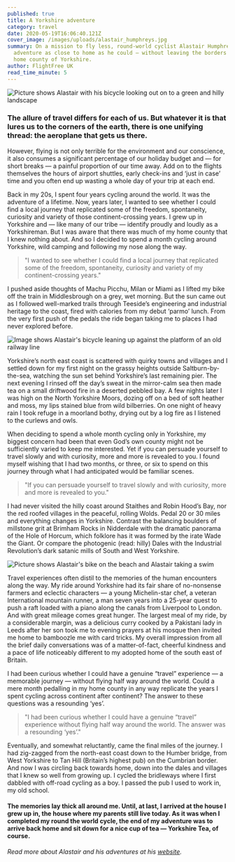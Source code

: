 ```yaml
---
published: true
title: A Yorkshire adventure
category: travel
date: 2020-05-19T16:06:40.121Z
cover_image: /images/uploads/alastair_humphreys.jpg
summary: On a mission to fly less, round-world cyclist Alastair Humphreys sought
  adventure as close to home as he could – without leaving the borders of his
  home county of Yorkshire.
author: FlightFree UK
read_time_minute: 5
---
```

![Picture shows Alastair with his bicycle looking out on to a green and hilly landscape](/images/uploads/yorkshire_view_ahumphreys.jpg "Yorkshire view")

### The allure of travel differs for each of us. But whatever it is that lures us to the corners of the earth, there is one unifying thread: the aeroplane that gets us there.

However, flying is not only terrible for the environment and our conscience, it also consumes a significant percentage of our holiday budget and — for short breaks — a painful proportion of our time away. Add on to the flights themselves the hours of airport shuttles, early check-ins and ‘just in case’ time and you often end up wasting a whole day of your trip at each end. 

Back in my 20s, I spent four years cycling around the world. It was the adventure of a lifetime. Now, years later, I wanted to see whether I could find a local journey that replicated some of the freedom, spontaneity, curiosity and variety of those continent-crossing years. I grew up in Yorkshire and — like many of our tribe — identify proudly and loudly as a Yorkshireman. But I was aware that there was much of my home county that I knew nothing about. And so I decided to spend a month cycling around Yorkshire, wild camping and following my nose along the way.

> "I wanted to see whether I could find a local journey that replicated some of the freedom, spontaneity, curiosity and variety of my continent-crossing years."

I pushed aside thoughts of Machu Picchu, Milan or Miami as I lifted my bike off the train in Middlesbrough on a grey, wet morning. But the sun came out as I followed well-marked trails through Teeside’s engineering and industrial heritage to the coast, fired with calories from my debut ‘parmo’ lunch. From the very first push of the pedals the ride began taking me to places I had never explored before.

![Image shows Alastair's bicycle leaning up against the platform of an old railway line](/images/uploads/railway_line_bike_ahumphreys.jpg "Abandoned railway trails")

Yorkshire’s north east coast is scattered with quirky towns and villages and I settled down for my first night on the grassy heights outside Saltburn-by-the-sea, watching the sun set behind Yorkshire’s last remaining pier. The next evening I rinsed off the day’s sweat in the mirror-calm sea then made tea on a small driftwood fire in a deserted pebbled bay. A few nights later I was high on the North Yorkshire Moors, dozing off on a bed of soft heather and moss, my lips stained blue from wild bilberries. On one night of heavy rain I took refuge in a moorland bothy, drying out by a log fire as I listened to the curlews and owls.

When deciding to spend a whole month cycling only in Yorkshire, my biggest concern had been that even God’s own county might not be sufficiently varied to keep me interested. Yet if you can persuade yourself to travel slowly and with curiosity, more and more is revealed to you. I found myself wishing that I had two months, or three, or six to spend on this journey through what I had anticipated would be familiar scenes. 

> "If you can persuade yourself to travel slowly and with curiosity, more and more is revealed to you."

I had never visited the hilly coast around Staithes and Robin Hood’s Bay, nor the red roofed villages in the peaceful, rolling Wolds. Pedal 20 or 30 miles and everything changes in Yorkshire. Contrast the balancing boulders of millstone grit at Brimham Rocks in Nidderdale with the dramatic panorama of the Hole of Horcum, which folklore has it was formed by the irate Wade the Giant. Or compare the photogenic (read: hilly) Dales with the Industrial Revolution’s dark satanic mills of South and West Yorkshire.

![Picture shows Alastair's bike on the beach and Alastair taking a swim](/images/uploads/beach_swim_ahumphreys.jpg "North Sea dip")

Travel experiences often distil to the memories of the human encounters along the way. My ride around Yorkshire had its fair share of no-nonsense farmers and eclectic characters — a young Michelin-star chef, a veteran International mountain runner, a man seven years into a 25-year quest to push a raft loaded with a piano along the canals from Liverpool to London. And with great mileage comes great hunger. The largest meal of my ride, by a considerable margin, was a delicious curry cooked by a Pakistani lady in Leeds after her son took me to evening prayers at his mosque then invited me home to bamboozle me with card tricks. My overall impression from all the brief daily conversations was of a matter-of-fact, cheerful kindness and a pace of life noticeably different to my adopted home of the south east of Britain.

I had been curious whether I could have a genuine “travel” experience — a memorable journey — without flying half way around the world. Could a mere month pedalling in my home county in any way replicate the years I spent cycling across continent after continent? The answer to these questions was a resounding ‘yes’.

> "I had been curious whether I could have a genuine “travel” experience without flying half way around the world. The answer was a resounding ‘yes’."

Eventually, and somewhat reluctantly, came the final miles of the journey. I had zig-zagged from the north-east coast down to the Humber bridge, from West Yorkshire to Tan Hill (Britain’s highest pub) on the Cumbrian border. And now I was circling back towards home, down into the dales and villages that I knew so well from growing up. I cycled the bridleways where I first dabbled with off-road cycling as a boy. I passed the pub I used to work in, my old school. 

#### The memories lay thick all around me. Until, at last, I arrived at the house I grew up in, the house where my parents still live today. As it was when I completed my round the world cycle, the end of my adventure was to arrive back home and sit down for a nice cup of tea — Yorkshire Tea, of course.

*Read more about Alastair and his adventures at his [website](https://alastairhumphreys.com/).* [](https://www.alastairhumphreys.com)